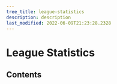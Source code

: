 ```yaml
---
tree_title: league-statistics
description: description
last_modified: 2022-06-09T21:23:28.2328
---
```


# League Statistics

## Contents
